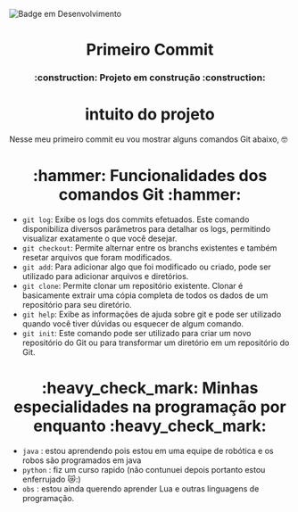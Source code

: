 ![Badge em Desenvolvimento](http://img.shields.io/static/v1?label=STATUS&message=EM%20DESENVOLVIMENTO&color=GREEN&style=for-the-badge)

<h1 align="center"> Primeiro Commit</h1>

<h3 align="center"> 
    :construction:  Projeto em construção  :construction:
</h3>

<h1 align="center"> intuito do projeto </h1>
Nesse meu primeiro commit eu vou mostrar alguns comandos Git abaixo, 🤓

# 

<h1 align="center"> :hammer: Funcionalidades dos comandos Git :hammer: </h1>

- `git log`: Exibe os logs dos commits efetuados. Este comando disponibiliza diversos parâmetros para detalhar os logs, permitindo visualizar exatamente o que você desejar.
- `git checkout`: Permite alternar entre os branchs existentes e também resetar arquivos que foram modificados.
- `git add`: Para adicionar algo que foi modificado ou criado, pode ser utilizado para adicionar arquivos e diretórios.
- `git clone`: Permite clonar um repositório existente. Clonar é basicamente extrair uma cópia completa de todos os dados de um repositório para seu diretório.
- `git help`: Exibe as informações de ajuda sobre git e pode ser utilizado quando você tiver dúvidas ou esquecer de algum comando.
- `git init`: Este comando pode ser utilizado para criar um novo repositório do Git ou para transformar um diretório em um repositório do Git.

<h1 align="center"> :heavy_check_mark: Minhas especialidades na programação por enquanto :heavy_check_mark: </h1>

- `java` : estou aprendendo pois estou em uma equipe de robótica e os robos são programados em java
- `python` : fiz um curso rapido (não contunuei depois portanto estou enferrujado 😿:)
- `obs` : estou ainda querendo aprender Lua e outras linguagens de programação.
